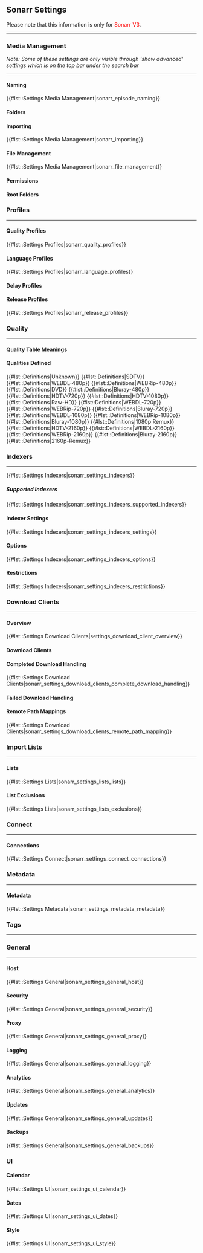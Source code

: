 Sonarr Settings
---------------

Please note that this information is only for
<span style="color:#ff0000">Sonarr V3</span>.

------------------------------------------------------------------------

### Media Management

*Note: Some of these settings are only visible through \'show advanced\'
settings which is on the top bar under the search bar*

------------------------------------------------------------------------

#### Naming

{{\#lst::Settings Media Management\|sonarr\_episode\_naming}}

#### Folders

#### Importing

{{\#lst::Settings Media Management\|sonarr\_importing}}

#### File Management

{{\#lst::Settings Media Management\|sonarr\_file\_management}}

#### Permissions

#### Root Folders

### Profiles

------------------------------------------------------------------------

#### Quality Profiles

{{\#lst::Settings Profiles\|sonarr\_quality\_profiles}}

#### Language Profiles

{{\#lst::Settings Profiles\|sonarr\_language\_profiles}}

#### Delay Profiles

#### Release Profiles

{{\#lst::Settings Profiles\|sonarr\_release\_profiles}}

### Quality

------------------------------------------------------------------------

#### Quality Table Meanings

#### Qualities Defined

{{\#lst::Definitions\|Unknown}} {{\#lst::Definitions\|SDTV}}
{{\#lst::Definitions\|WEBDL-480p}} {{\#lst::Definitions\|WEBRip-480p}}
{{\#lst::Definitions\|DVD}} {{\#lst::Definitions\|Bluray-480p}}
{{\#lst::Definitions\|HDTV-720p}} {{\#lst::Definitions\|HDTV-1080p}}
{{\#lst::Definitions\|Raw-HD}} {{\#lst::Definitions\|WEBDL-720p}}
{{\#lst::Definitions\|WEBRip-720p}} {{\#lst::Definitions\|Bluray-720p}}
{{\#lst::Definitions\|WEBDL-1080p}} {{\#lst::Definitions\|WEBRip-1080p}}
{{\#lst::Definitions\|Bluray-1080p}} {{\#lst::Definitions\|1080p Remux}}
{{\#lst::Definitions\|HDTV-2160p}} {{\#lst::Definitions\|WEBDL-2160p}}
{{\#lst::Definitions\|WEBRip-2160p}}
{{\#lst::Definitions\|Bluray-2160p}} {{\#lst::Definitions\|2160p-Remux}}

### Indexers

------------------------------------------------------------------------

{{\#lst::Settings Indexers\|sonarr\_settings\_indexers}}

##### Supported Indexers

{{\#lst::Settings
Indexers\|sonarr\_settings\_indexers\_supported\_indexers}}

#### Indexer Settings

{{\#lst::Settings Indexers\|sonarr\_settings\_indexers\_settings}}

#### Options

{{\#lst::Settings Indexers\|sonarr\_settings\_indexers\_options}}

#### Restrictions

{{\#lst::Settings Indexers\|sonarr\_settings\_indexers\_restrictions}}

### Download Clients

------------------------------------------------------------------------

#### Overview

{{\#lst::Settings Download
Clients\|settings\_download\_client\_overview}}

#### Download Clients

#### Completed Download Handling

{{\#lst::Settings Download
Clients\|sonarr\_settings\_download\_clients\_complete\_download\_handling}}

#### Failed Download Handling

#### Remote Path Mappings

{{\#lst::Settings Download
Clients\|sonarr\_settings\_download\_clients\_remote\_path\_mapping}}

### Import Lists

------------------------------------------------------------------------

#### Lists

{{\#lst::Settings Lists\|sonarr\_settings\_lists\_lists}}

#### List Exclusions

{{\#lst::Settings Lists\|sonarr\_settings\_lists\_exclusions}}

### Connect

------------------------------------------------------------------------

#### Connections

{{\#lst::Settings Connect\|sonarr\_settings\_connect\_connections}}

### Metadata

------------------------------------------------------------------------

#### Metadata

{{\#lst::Settings Metadata\|sonarr\_settings\_metadata\_metadata}}

### Tags

------------------------------------------------------------------------

### General

------------------------------------------------------------------------

#### Host

{{\#lst::Settings General\|sonarr\_settings\_general\_host}}

#### Security

{{\#lst::Settings General\|sonarr\_settings\_general\_security}}

#### Proxy

{{\#lst::Settings General\|sonarr\_settings\_general\_proxy}}

#### Logging

{{\#lst::Settings General\|sonarr\_settings\_general\_logging}}

#### Analytics

{{\#lst::Settings General\|sonarr\_settings\_general\_analytics}}

#### Updates

{{\#lst::Settings General\|sonarr\_settings\_general\_updates}}

#### Backups

{{\#lst::Settings General\|sonarr\_settings\_general\_backups}}

### UI

#### Calendar

{{\#lst::Settings UI\|sonarr\_settings\_ui\_calendar}}

#### Dates

{{\#lst::Settings UI\|sonarr\_settings\_ui\_dates}}

#### Style

{{\#lst::Settings UI\|sonarr\_settings\_ui\_style}}
